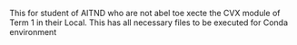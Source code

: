 This for student of AITND who are not abel toe xecte the CVX module of Term 1 in their Local.
This has all necessary files to be executed for Conda environment
